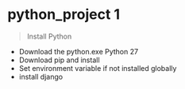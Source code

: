 # python_project 1
> Install Python 
- Download the python.exe   Python 27
- Download pip and install
- Set environment variable if not installed globally
- install django